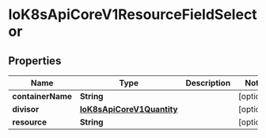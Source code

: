 

# IoK8sApiCoreV1ResourceFieldSelector

## Properties

Name | Type | Description | Notes
------------ | ------------- | ------------- | -------------
**containerName** | **String** |  |  [optional]
**divisor** | [**IoK8sApiCoreV1Quantity**](IoK8sApiCoreV1Quantity.md) |  |  [optional]
**resource** | **String** |  |  [optional]



